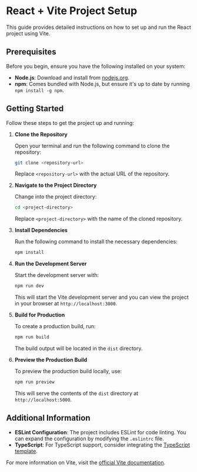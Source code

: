 # React + Vite Project Setup

This guide provides detailed instructions on how to set up and run the React project using Vite.

## Prerequisites

Before you begin, ensure you have the following installed on your system:

- **Node.js**: Download and install from [nodejs.org](https://nodejs.org/).
- **npm**: Comes bundled with Node.js, but ensure it's up to date by running `npm install -g npm`.

## Getting Started

Follow these steps to get the project up and running:

1. **Clone the Repository**
   
   Open your terminal and run the following command to clone the repository:
   ```bash
   git clone <repository-url>
   ```
   Replace `<repository-url>` with the actual URL of the repository.

2. **Navigate to the Project Directory**
   
   Change into the project directory:
   ```bash
   cd <project-directory>
   ```
   Replace `<project-directory>` with the name of the cloned repository.

3. **Install Dependencies**
   
   Run the following command to install the necessary dependencies:
   ```bash
   npm install
   ```

4. **Run the Development Server**
   
   Start the development server with:
   ```bash
   npm run dev
   ```
   This will start the Vite development server and you can view the project in your browser at `http://localhost:3000`.

5. **Build for Production**
   
   To create a production build, run:
   ```bash
   npm run build
   ```
   The build output will be located in the `dist` directory.

6. **Preview the Production Build**
   
   To preview the production build locally, use:
   ```bash
   npm run preview
   ```
   This will serve the contents of the `dist` directory at `http://localhost:5000`.

## Additional Information

- **ESLint Configuration**: The project includes ESLint for code linting. You can expand the configuration by modifying the `.eslintrc` file.
- **TypeScript**: For TypeScript support, consider integrating the [TypeScript template](https://github.com/vitejs/vite/tree/main/packages/create-vite/template-react-ts).

For more information on Vite, visit the [official Vite documentation](https://vitejs.dev/).
